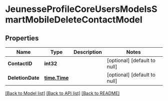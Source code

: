 # JeunesseProfileCoreUsersModelsSmartMobileDeleteContactModel

## Properties
Name | Type | Description | Notes
------------ | ------------- | ------------- | -------------
**ContactID** | **int32** |  | [optional] [default to null]
**DeletionDate** | [**time.Time**](time.Time.md) |  | [optional] [default to null]

[[Back to Model list]](../README.md#documentation-for-models) [[Back to API list]](../README.md#documentation-for-api-endpoints) [[Back to README]](../README.md)



